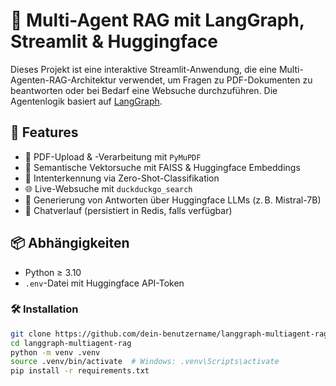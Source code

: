 # 🧠 Multi-Agent RAG mit LangGraph, Streamlit & Huggingface

Dieses Projekt ist eine interaktive Streamlit-Anwendung, die eine Multi-Agenten-RAG-Architektur verwendet, um Fragen zu PDF-Dokumenten zu beantworten oder bei Bedarf eine Websuche durchzuführen. Die Agentenlogik basiert auf [LangGraph](https://github.com/langchain-ai/langgraph).

## 🚀 Features

- 📄 PDF-Upload & -Verarbeitung mit `PyMuPDF`
- 🔎 Semantische Vektorsuche mit FAISS & Huggingface Embeddings
- 🧠 Intenterkennung via Zero-Shot-Classifikation
- 🌐 Live-Websuche mit `duckduckgo_search`
- 🤖 Generierung von Antworten über Huggingface LLMs (z. B. Mistral-7B)
- 🧵 Chatverlauf (persistiert in Redis, falls verfügbar)

## 📦 Abhängigkeiten

- Python ≥ 3.10  
- `.env`-Datei mit Huggingface API-Token

### 🛠️ Installation

```bash
git clone https://github.com/dein-benutzername/langgraph-multiagent-rag.git
cd langgraph-multiagent-rag
python -m venv .venv
source .venv/bin/activate  # Windows: .venv\Scripts\activate
pip install -r requirements.txt
